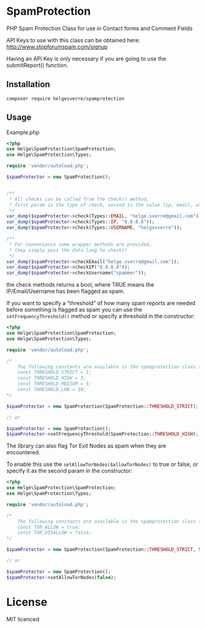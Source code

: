 # SpamProtection
PHP Spam Protection Class for use in Contact forms and Comment Fields

API Keys to use with this class can be obtained here: http://www.stopforumspam.com/signup

Having an API Key is only necessary if you are going to use the submitReport() function.

## Installation 

```
composer require helgesverre/spamprotection
```



## Usage

Example.php

```php
<?php
use Helge\SpamProtection\SpamProtection;
use Helge\SpamProtection\Types;

require 'vendor/autoload.php';

$spamProtector = new SpamProtection();


/** 
 * All checks can be called from the check() method, 
 * first param is the type of check, second is the value (ip, email, username)
 */
var_dump($spamProtector->check(Types::EMAIL, "helge.sverre@gmail.com"));
var_dump($spamProtector->check(Types::IP, "8.8.8.8"));
var_dump($spamProtector->check(Types::USERNAME, "helgesverre"));

/**
 * For convenience some wrapper methods are provided, 
 * they simply pass the data long to check()
 */
var_dump($spamProtector->checkEmail("helge.sverre@gmail.com"));
var_dump($spamProtector->checkIP("8.8.8.8"));
var_dump($spamProtector->checkUsername("spammer"));

```
the check methods returns a bool, where TRUE means the IP/Email/Username has been flagged as spam.

If you want to specify a "threshold" of how many spam reports are needed before something is flagged as spam you can use the ```setFrequencyThreshold()``` method or specify a threshold in the constructor:

```php
<?php
use Helge\SpamProtection\SpamProtection;
use Helge\SpamProtection\Types;

require 'vendor/autoload.php';

/*
    The following constants are available in the spamprotection class for convenience
    const THRESHOLD_STRICT = 1;
    const THRESHOLD_HIGH = 3;
    const THRESHOLD_MEDIUM = 5;
    const THRESHOLD_LOW = 10;
*/

$spamProtector = new SpamProtection(SpamProtection::THRESHOLD_STRICT);

// or 

$spamProtector = new SpamProtection();
$spamProtector->setFrequencyThreshold(SpamProtection::THRESHOLD_HIGH);

```

The library can also flag Tor Exit Nodes as spam when they are encountered.

To enable this use the ```setAllowTorNodes($allowTorNodes)``` to true or false, or specify it as the second param in the constructor:

```php
<?php
use Helge\SpamProtection\SpamProtection;
use Helge\SpamProtection\Types;

require 'vendor/autoload.php';

/*
    The following constants are available in the spamprotection class for convenience
    const TOR_ALLOW = true;
    const TOR_DISALLOW = false;
*/

$spamProtector = new SpamProtection(SpamProtection::THRESHOLD_STRICT, SpamProtection::TOR_DISALLOW);

// or 

$spamProtector = new SpamProtection();
$spamProtector->setAllowTorNodes(false);
```


# License

MIT licenced
